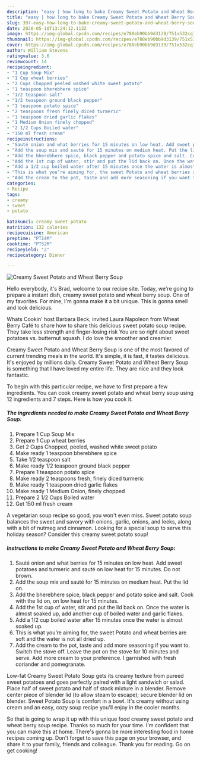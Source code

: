 ```yaml
---
description: "easy | how long to bake Creamy Sweet Potato and Wheat Berry Soup"
title: "easy | how long to bake Creamy Sweet Potato and Wheat Berry Soup"
slug: 397-easy-how-long-to-bake-creamy-sweet-potato-and-wheat-berry-soup
date: 2020-05-10T13:24:12.113Z
image: https://img-global.cpcdn.com/recipes/e788eb90bb9d3139/751x532cq70/creamy-sweet-potato-and-wheat-berry-soup-recipe-main-photo.jpg
thumbnail: https://img-global.cpcdn.com/recipes/e788eb90bb9d3139/751x532cq70/creamy-sweet-potato-and-wheat-berry-soup-recipe-main-photo.jpg
cover: https://img-global.cpcdn.com/recipes/e788eb90bb9d3139/751x532cq70/creamy-sweet-potato-and-wheat-berry-soup-recipe-main-photo.jpg
author: William Stevens
ratingvalue: 3.6
reviewcount: 14
recipeingredient:
- "1 Cup Soup Mix"
- "1 Cup wheat berries"
- "2 Cups Chopped peeled washed white sweet potato"
- "1 teaspoon bherebhere spice"
- "1/2 teaspoon salt"
- "1/2 teaspoon ground black pepper"
- "1 teaspoon potato spice"
- "2 teaspoons fresh finely diced turmeric"
- "1 teaspoon dried garlic flakes"
- "1 Medium Onion finely chopped"
- "2 1/2 Cups Boiled water"
- "150 ml fresh cream"
recipeinstructions:
- "Sauté onion and what berries for 15 minutes on low heat. Add sweet potatoes and turmeric and sauté on low heat for 15 minutes. Do not brown."
- "Add the soup mix and sauté for 15 minutes on medium heat. Put the lid on."
- "Add the bherebhere spice, black pepper and potato spice and salt. Cook with the lid on, on low heat for 15 minutes."
- "Add the 1st cup of water, stir and put the lid back on. Once the water is almost soaked up, add another cup of boiled water and garlic flakes."
- "Add a 1/2 cup boiled water after 15 minutes once the water is almost soaked up."
- "This is what you’re aiming for, the sweet Potato and wheat berries are soft and the water is not all dried up."
- "Add the cream to the pot, taste and add more seasoning if you want to. Switch the stove off. Leave the pot on the stove for 10 minutes and serve. Add more cream to your preference. I garnished with fresh coriander and pomegranate."
categories:
- Recipe
tags:
- creamy
- sweet
- potato

katakunci: creamy sweet potato 
nutrition: 132 calories
recipecuisine: American
preptime: "PT14M"
cooktime: "PT52M"
recipeyield: "2"
recipecategory: Dinner

---
```



![Creamy Sweet Potato and Wheat Berry Soup](https://img-global.cpcdn.com/recipes/e788eb90bb9d3139/751x532cq70/creamy-sweet-potato-and-wheat-berry-soup-recipe-main-photo.jpg)

Hello everybody, it's Brad, welcome to our recipe site. Today, we're going to prepare a instant dish, creamy sweet potato and wheat berry soup. One of my favorites. For mine, I'm gonna make it a bit unique. This is gonna smell and look delicious.

Whats Cookin&#39; host Barbara Beck, invited Laura Napoleon from Wheat Berry Café to share how to share this delicious sweet potato soup recipe. They take less strength and finger-losing risk You are so right about sweet potatoes vs. butternut squash. I do love the smoother and creamier.

Creamy Sweet Potato and Wheat Berry Soup is one of the most favored of current trending meals in the world. It's simple, it is fast, it tastes delicious. It's enjoyed by millions daily. Creamy Sweet Potato and Wheat Berry Soup is something that I have loved my entire life. They are nice and they look fantastic.


To begin with this particular recipe, we have to first prepare a few ingredients. You can cook creamy sweet potato and wheat berry soup using 12 ingredients and 7 steps. Here is how you cook it.

<!--inarticleads1-->

##### The ingredients needed to make Creamy Sweet Potato and Wheat Berry Soup:

1. Prepare 1 Cup Soup Mix
1. Prepare 1 Cup wheat berries
1. Get 2 Cups Chopped, peeled, washed white sweet potato
1. Make ready 1 teaspoon bherebhere spice
1. Take 1/2 teaspoon salt
1. Make ready 1/2 teaspoon ground black pepper
1. Prepare 1 teaspoon potato spice
1. Make ready 2 teaspoons fresh, finely diced turmeric
1. Make ready 1 teaspoon dried garlic flakes
1. Make ready 1 Medium Onion, finely chopped
1. Prepare 2 1/2 Cups Boiled water
1. Get 150 ml fresh cream


A vegetarian soup recipe so good, you won&#39;t even miss. Sweet potato soup balances the sweet and savory with onions, garlic, onions, and leeks, along with a bit of nutmeg and cinnamon. Looking for a special soup to serve this holiday season? Consider this creamy sweet potato soup! 

<!--inarticleads2-->

##### Instructions to make Creamy Sweet Potato and Wheat Berry Soup:

1. Sauté onion and what berries for 15 minutes on low heat. Add sweet potatoes and turmeric and sauté on low heat for 15 minutes. Do not brown.
1. Add the soup mix and sauté for 15 minutes on medium heat. Put the lid on.
1. Add the bherebhere spice, black pepper and potato spice and salt. Cook with the lid on, on low heat for 15 minutes.
1. Add the 1st cup of water, stir and put the lid back on. Once the water is almost soaked up, add another cup of boiled water and garlic flakes.
1. Add a 1/2 cup boiled water after 15 minutes once the water is almost soaked up.
1. This is what you’re aiming for, the sweet Potato and wheat berries are soft and the water is not all dried up.
1. Add the cream to the pot, taste and add more seasoning if you want to. Switch the stove off. Leave the pot on the stove for 10 minutes and serve. Add more cream to your preference. I garnished with fresh coriander and pomegranate.


Low-fat Creamy Sweet Potato Soup gets its creamy texture from pureed sweet potatoes and goes perfectly paired with a light sandwich or salad. Place half of sweet potato and half of stock mixture in a blender. Remove center piece of blender lid (to allow steam to escape); secure blender lid on blender. Sweet Potato Soup is comfort in a bowl. It&#39;s creamy without using cream and an easy, cozy soup recipe you&#39;ll enjoy in the cooler months. 

So that is going to wrap it up with this unique food creamy sweet potato and wheat berry soup recipe. Thanks so much for your time. I'm confident that you can make this at home. There's gonna be more interesting food in home recipes coming up. Don't forget to save this page on your browser, and share it to your family, friends and colleague. Thank you for reading. Go on get cooking!
